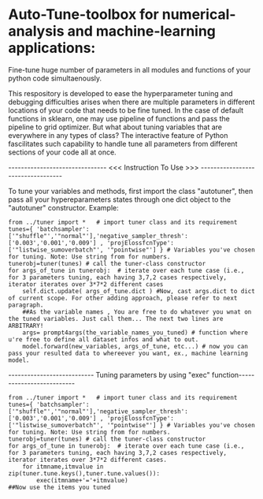 # Auto-Tune-toolbox for numerical-analysis and machine-learning applications:
Fine-tune huge number of parameters in all modules and functions of your python code simultaenously. 

This respository is developed to ease the hyperparameter tuning and debugging difficulties arises when there are multiple parameters in different locations of your code that needs to be fine tuned. In the case of default functions in sklearn, one may use pipeline of functions and pass the pipeline to grid optimizer. But what about tuning variables that are everywhere in any types of class? The interactive feature of Python fascilitates such capability to handle tune all parameters from different sections of your code all at once.


------------------------------- <<< Instruction To Use >>> ----------------------------------

To tune your variables and methods, first import the class "autotuner", then pass all your hypereparameters states through one dict object to the "autotuner" constructor. Example:

    from ../tuner import *   # import tuner class and its requirement
    tunes={ 'batchsampler':['"shuffle"','"normal"'],'negative_sampler_thresh':['0.003','0.001','0.009'] , 'projElossfcnType':['"listwise_sumoverbatch"', '"pointwise"'] } # Variables you've chosen for tuning. Note: Use string from for numbers.
    tunerobj=tuner(tunes) # call the tuner-class constructor
    for args_of_tune in tunerobj:  # iterate over each tune case (i.e., for 3 parameters tuning, each having 3,7,2 cases respectively, iterator iterates over 3*7*2 different cases
        self.dict.update( args_of_tune.dict ) #Now, cast args.dict to dict of current scope. For other adding approach, please refer to next paragraph.   
        ##As the variable names , You are free to do whatever you wnat on the tuned variables. Just call them... The next two lines are ARBITRARY!
        args= prompt4args(the_variable_names_you_tuned) # function where u're free to define all dataset infos and what to out.
        model.forward(new_variables, args_of_tune, etc...) # now you can pass your resulted data to whereever you want, ex., machine learning model.


--------------------------- Tuning parameters by using "exec" function--------------------------

    from ../tuner import *   # import tuner class and its requirement
    tunes={ 'batchsampler':['"shuffle"','"normal"'],'negative_sampler_thresh':['0.003','0.001','0.009'] , 'projElossfcnType':['"listwise_sumoverbatch"', '"pointwise"'] } # Variables you've chosen for tuning. Note: Use string from for numbers.
    tunerobj=tuner(tunes) # call the tuner-class constructor
    for args_of_tune in tunerobj:  # iterate over each tune case (i.e., for 3 parameters tuning, each having 3,7,2 cases respectively, iterator iterates over 3*7*2 different cases.
        for itmname,itmvalue in zip(tuner.tune.keys(),tuner.tune.values()):
            exec(itmname+'='+itmvalue)
    ##Now use the items you tuned
